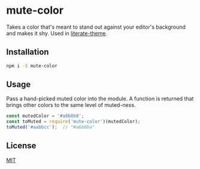 # mute-color

Takes a color that's meant to stand out against your editor's background and
makes it shy. Used in [literate-theme](https://github.com/rileyjshaw/literate-theme).

## Installation

```sh
npm i -S mute-color
```

## Usage

Pass a hand-picked muted color into the module. A function is returned that
brings other colors to the same level of muted-ness.

```js
const mutedColor = '#a8b8b8';
const toMuted = require('mute-color')(mutedColor);
toMuted('#aabbcc');  // "#a6b0ba"
```

## License
[MIT](./LICENSE)
